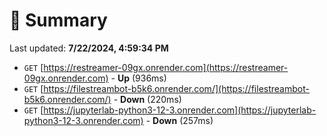 # 📖 Summary
Last updated: **7/22/2024, 4:59:34 PM**

- `GET` [https://restreamer-09gx.onrender.com](https://restreamer-09gx.onrender.com) - **Up** (936ms)
- `GET` [https://filestreambot-b5k6.onrender.com/](https://filestreambot-b5k6.onrender.com/) - **Down** (220ms)
- `GET` [https://jupyterlab-python3-12-3.onrender.com](https://jupyterlab-python3-12-3.onrender.com) - **Down** (257ms)
